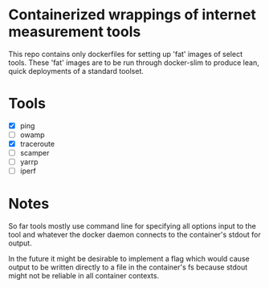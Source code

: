 # Containerized wrappings of internet measurement tools

This repo contains only dockerfiles for setting up 'fat' images of select tools.
These 'fat' images are to be run through docker-slim to produce lean, quick deployments
of a standard toolset.

# Tools

- [x] ping
- [ ] owamp
- [x] traceroute
- [ ] scamper
- [ ] yarrp
- [ ] iperf

# Notes

So far tools mostly use command line for specifying all options input to the tool
and whatever the docker daemon connects to the container's stdout for output.

In the future it might be desirable to implement a flag which would cause output to
be written directly to a file in the container's fs because stdout might not
be reliable in all container contexts.
